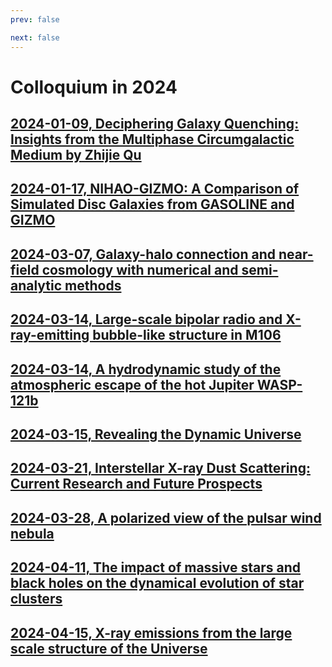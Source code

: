 ```yaml
---
prev: false

next: false
---
```


# Colloquium in 2024



## [2024-01-09, Deciphering Galaxy Quenching: Insights from the Multiphase Circumgalactic Medium by Zhijie Qu](2024-01-09-Deciphering-Galaxy-Quenching-Insights-from-the-Multiphase-Circumgalactic-Medium-by-Zhijie-Qu.md)

## [2024-01-17, NIHAO-GIZMO: A Comparison of Simulated Disc Galaxies from GASOLINE and GIZMO](2024-01-17-NIHAO-GIZMO-A-Comparison-of-Simulated-Disc-Galaxies-from-GASOLINE-and-GIZMO.md)

## [2024-03-07, Galaxy-halo connection and near-field cosmology with numerical and semi-analytic methods](2024-03-07-Galaxy-halo-connection-and-near-field-cosmology-with-numerical-and-semi-analytic-methods.md)

## [2024-03-14,  Large-scale bipolar radio and X-ray-emitting bubble-like structure in M106](2024-03-14-Large-scale-bipolar-radio-and-X-ray-emitting-bubble-like-structure-in-M106.md)

## [2024-03-14, A hydrodynamic study of the atmospheric escape of the hot Jupiter WASP-121b](2024-03-14-A-hydrodynamic-study-of-the-atmospheric-escape-of-the-hot-Jupiter-WASP-121b.md)

## [2024-03-15, Revealing the Dynamic Universe](2024-03-15-Revealing-the-Dynamic-Universe.md)

## [2024-03-21, Interstellar X-ray Dust Scattering: Current Research and Future Prospects](2024-03-21-Interstellar-X-ray-Dust-Scattering-Current-Research-and-Future-Prospects.md)

## [2024-03-28, A polarized view of the pulsar wind nebula](2024-03-28-A-polarized-view-of-the-pulsar-wind-nebula.md)

## [2024-04-11, The impact of massive stars and black holes on the dynamical evolution of star clusters](2024-04-11-The-impact-of-massive-stars-and-black-holes-on-the-dynamical-evolution-of-star-clusters.md)

## [2024-04-15, X-ray emissions from the large scale structure of the Universe](2024-04-15-X-ray-emissions-from-the-large-scale-structure-of-the-Universe.md)